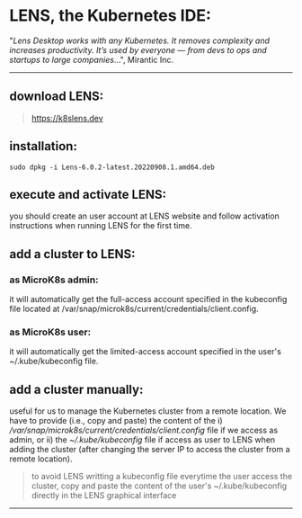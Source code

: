 # LENS, the Kubernetes IDE:

"<i>Lens Desktop works with any Kubernetes. It removes complexity and increases productivity. It’s used by everyone — from devs to ops and startups to large companies</i>...", Mirantic Inc.

---

## download LENS:
> https://k8slens.dev

## installation:

```
sudo dpkg -i Lens-6.0.2-latest.20220908.1.amd64.deb
```

## execute and activate LENS:

you should create an user account at LENS website and follow activation instructions when running LENS for the first time.

## add a cluster to LENS:

### as MicroK8s admin:
it will automatically get the full-access account specified in the kubeconfig file located at /var/snap/microk8s/current/credentials/client.config.

### as MicroK8s user:
it will automatically get the limited-access account specified in the user's ~/.kube/kubeconfig file.

## add a cluster manually:
useful for us to manage the Kubernetes cluster from a remote location. We have to provide (i.e., copy and paste) the content of the i) */var/snap/microk8s/current/credentials/client.config* file if we access as admin, or ii) the *~/.kube/kubeconfig* file if access as user to LENS when adding the cluster (after changing the server IP to access the cluster from a remote location).

> to avoid LENS writting a kubeconfig file everytime the user access the cluster, copy and paste the content of the user's ~/.kube/kubeconfig directly in the LENS graphical interface

---
